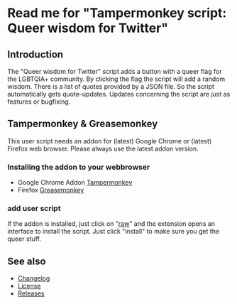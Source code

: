 # Read me for "Tampermonkey script: Queer wisdom for Twitter"

## Introduction

The "Queer wisdom for Twitter" script adds a button with a queer flag for the LGBTQIA+ community. By clicking the flag
the script will add a random wisdom. There is a list of quotes provided by a JSON file. So the script automatically gets
quote-updates. Updates concerning the script are just as features or bugfixing.

## Tampermonkey & Greasemonkey

This user script needs an addon for (latest) Google Chrome or (latest) Firefox web browser. Please always use the latest
addon version.

### Installing the addon to your webbrowser

- Google Chrome Addon [Tampermonkey](https://www.tampermonkey.net/)
- Firefox [Greasemonkey](https://www.greasespot.net/)

### add user script

If the addon is installed, just click on
"[raw](https://github.com/stephfuchs/tampermonkey-queer-wisdom-for-twitter/raw/master/queer-wisdom-for-twitter.user.js)"
and the extension opens an interface to install the script. Just click "install" to make sure you get the queer stuff.

## See also

- [Changelog](https://github.com/stephfuchs/tampermonkey-queer-wisdom-for-twitter/blob/master/CHANGELOG.md)
- [License](https://github.com/stephfuchs/tampermonkey-queer-wisdom-for-twitter/blob/master/LICENSE)
- [Releases](https://github.com/stephfuchs/tampermonkey-queer-wisdom-for-twitter/releases)
